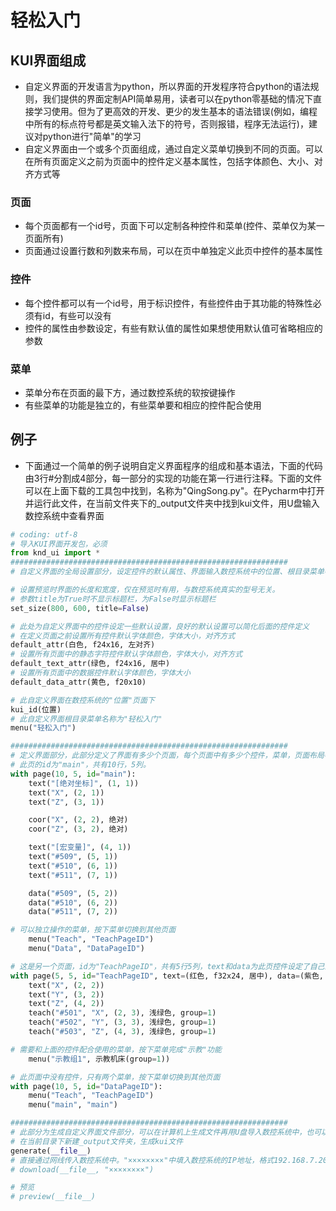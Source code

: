# 轻松入门

## KUI界面组成

- 自定义界面的开发语言为python，所以界面的开发程序符合python的语法规则，我们提供的界面定制API简单易用，读者可以在python零基础的情况下直接学习使用。但为了更高效的开发、更少的发生基本的语法错误(例如，编程中所有的标点符号都是英文输入法下的符号，否则报错，程序无法运行)，建议对python进行"简单"的学习
- 自定义界面由一个或多个页面组成，通过自定义菜单切换到不同的页面。可以在所有页面定义之前为页面中的控件定义基本属性，包括字体颜色、大小、对齐方式等

###  页面
- 每个页面都有一个id号，页面下可以定制各种控件和菜单(控件、菜单仅为某一页面所有)
- 页面通过设置行数和列数来布局，可以在页中单独定义此页中控件的基本属性

###  控件
- 每个控件都可以有一个id号，用于标识控件，有些控件由于其功能的特殊性必须有id，有些可以没有
- 控件的属性由参数设定，有些有默认值的属性如果想使用默认值可省略相应的参数

###  菜单
- 菜单分布在页面的最下方，通过数控系统的软按键操作
- 有些菜单的功能是独立的，有些菜单要和相应的控件配合使用

## 例子
- 下面通过一个简单的例子说明自定义界面程序的组成和基本语法，下面的代码由3行#分割成4部分，每一部分的实现的功能在第一行进行注释。下面的文件可以在上面下载的工具包中找到，名称为"QingSong.py"。在Pycharm中打开并运行此文件，在当前文件夹下的_output文件夹中找到kui文件，用U盘输入数控系统中查看界面
```python
# coding: utf-8
# 导入KUI界面开发包，必须
from knd_ui import *
##############################################################
# 自定义界面的全局设置部分，设定控件的默认属性、界面输入数控系统中的位置、根目录菜单等

# 设置预览时界面的长度和宽度，仅在预览时有用，与数控系统真实的型号无关。
# 参数title为True时不显示标题栏，为False时显示标题栏
set_size(800, 600, title=False)

# 此处为自定义界面中的控件设定一些默认设置，良好的默认设置可以简化后面的控件定义
# 在定义页面之前设置所有控件默认字体颜色，字体大小，对齐方式
default_attr(白色, f24x16, 左对齐)
# 设置所有页面中的静态字符控件默认字体颜色，字体大小，对齐方式
default_text_attr(绿色, f24x16, 居中)
# 设置所有页面中的数据控件默认字体颜色，字体大小
default_data_attr(黄色, f20x10)

# 此自定义界面在数控系统的"位置"页面下
kui_id(位置)
# 此自定义界面根目录菜单名称为"轻松入门"
menu("轻松入门")

##############################################################
# 定义界面部分，此部分定义了界面有多少个页面，每个页面中有多少个控件，菜单，页面布局等
# 此页的id为"main"，共有10行，5列。
with page(10, 5, id="main"):
    text("[绝对坐标]", (1, 1))
    text("X", (2, 1))
    text("Z", (3, 1))

    coor("X", (2, 2), 绝对)
    coor("Z", (3, 2), 绝对)

    text("[宏变量]", (4, 1))
    text("#509", (5, 1))
    text("#510", (6, 1))
    text("#511", (7, 1))

    data("#509", (5, 2))
    data("#510", (6, 2))
    data("#511", (7, 2))

# 可以独立操作的菜单，按下菜单切换到其他页面
    menu("Teach", "TeachPageID")
    menu("Data", "DataPageID")

# 这是另一个页面，id为"TeachPageID"，共有5行5列，text和data为此页控件设定了自己的默认属性
with page(5, 5, id="TeachPageID", text=(红色, f32x24, 居中), data=(紫色, f32x16)):
    text("X", (2, 2))
    text("Y", (3, 2))
    text("Z", (4, 2))
    teach("#501", "X", (2, 3), 浅绿色, group=1)
    teach("#502", "Y", (3, 3), 浅绿色, group=1)
    teach("#503", "Z", (4, 3), 浅绿色, group=1)

# 需要和上面的控件配合使用的菜单，按下菜单完成"示教"功能
    menu("示教组1", 示教机床(group=1))

# 此页面中没有控件，只有两个菜单，按下菜单切换到其他页面
with page(10, 5, id="DataPageID"):
    menu("Teach", "TeachPageID")
    menu("main", "main")

##############################################################
# 此部分为生成自定义界面文件部分，可以在计算机上生成文件再用U盘导入数控系统中，也可以直接通过网线传入数控系统，同时支持在计算机中预览自定义界面
# 在当前目录下新建_output文件夹，生成kui文件
generate(__file__)
# 直接通过网线传入数控系统中。"××××××××"中填入数控系统的IP地址，格式192.168.7.201
# download(__file__, "××××××××")

# 预览
# preview(__file__)
```